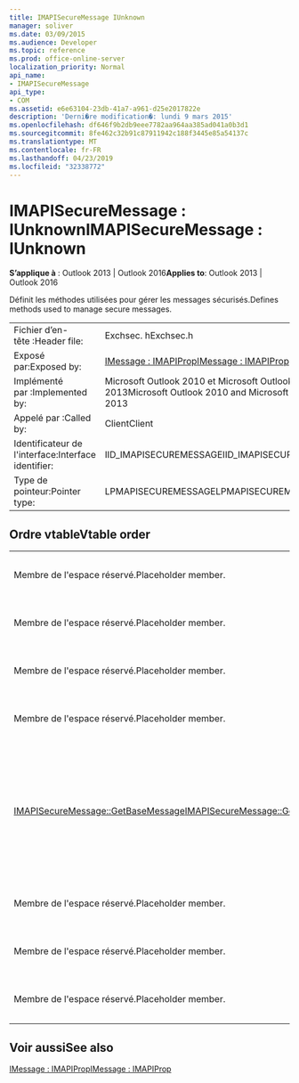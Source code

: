 ```yaml
---
title: IMAPISecureMessage IUnknown
manager: soliver
ms.date: 03/09/2015
ms.audience: Developer
ms.topic: reference
ms.prod: office-online-server
localization_priority: Normal
api_name:
- IMAPISecureMessage
api_type:
- COM
ms.assetid: e6e63104-23db-41a7-a961-d25e2017822e
description: 'Derni�re modification�: lundi 9 mars 2015'
ms.openlocfilehash: df646f9b2db9eee7782aa964aa385ad041a0b3d1
ms.sourcegitcommit: 8fe462c32b91c87911942c188f3445e85a54137c
ms.translationtype: MT
ms.contentlocale: fr-FR
ms.lasthandoff: 04/23/2019
ms.locfileid: "32338772"
---
```

# <a name="imapisecuremessage--iunknown"></a><span data-ttu-id="f0e3d-103">IMAPISecureMessage : IUnknown</span><span class="sxs-lookup"><span data-stu-id="f0e3d-103">IMAPISecureMessage : IUnknown</span></span>

  
  
<span data-ttu-id="f0e3d-104">**S’applique à** : Outlook 2013 | Outlook 2016</span><span class="sxs-lookup"><span data-stu-id="f0e3d-104">**Applies to**: Outlook 2013 | Outlook 2016</span></span> 
  
<span data-ttu-id="f0e3d-105">Définit les méthodes utilisées pour gérer les messages sécurisés.</span><span class="sxs-lookup"><span data-stu-id="f0e3d-105">Defines methods used to manage secure messages.</span></span>
  
|||
|:-----|:-----|
|<span data-ttu-id="f0e3d-106">Fichier d’en-tête :</span><span class="sxs-lookup"><span data-stu-id="f0e3d-106">Header file:</span></span>  <br/> |<span data-ttu-id="f0e3d-107">Exchsec. h</span><span class="sxs-lookup"><span data-stu-id="f0e3d-107">Exchsec.h</span></span>  <br/> |
|<span data-ttu-id="f0e3d-108">Exposé par:</span><span class="sxs-lookup"><span data-stu-id="f0e3d-108">Exposed by:</span></span>  <br/> |[<span data-ttu-id="f0e3d-109">IMessage : IMAPIProp</span><span class="sxs-lookup"><span data-stu-id="f0e3d-109">IMessage : IMAPIProp</span></span>](imessageimapiprop.md) <br/> |
|<span data-ttu-id="f0e3d-110">Implémenté par :</span><span class="sxs-lookup"><span data-stu-id="f0e3d-110">Implemented by:</span></span>  <br/> |<span data-ttu-id="f0e3d-111">Microsoft Outlook 2010 et Microsoft Outlook 2013</span><span class="sxs-lookup"><span data-stu-id="f0e3d-111">Microsoft Outlook 2010 and Microsoft Outlook 2013</span></span>  <br/> |
|<span data-ttu-id="f0e3d-112">Appelé par :</span><span class="sxs-lookup"><span data-stu-id="f0e3d-112">Called by:</span></span>  <br/> |<span data-ttu-id="f0e3d-113">Client</span><span class="sxs-lookup"><span data-stu-id="f0e3d-113">Client</span></span>  <br/> |
|<span data-ttu-id="f0e3d-114">Identificateur de l'interface:</span><span class="sxs-lookup"><span data-stu-id="f0e3d-114">Interface identifier:</span></span>  <br/> |<span data-ttu-id="f0e3d-115">IID_IMAPISECUREMESSAGE</span><span class="sxs-lookup"><span data-stu-id="f0e3d-115">IID_IMAPISECUREMESSAGE</span></span>  <br/> |
|<span data-ttu-id="f0e3d-116">Type de pointeur:</span><span class="sxs-lookup"><span data-stu-id="f0e3d-116">Pointer type:</span></span>  <br/> |<span data-ttu-id="f0e3d-117">LPMAPISECUREMESSAGE</span><span class="sxs-lookup"><span data-stu-id="f0e3d-117">LPMAPISECUREMESSAGE</span></span>  <br/> |
   
## <a name="vtable-order"></a><span data-ttu-id="f0e3d-118">Ordre vtable</span><span class="sxs-lookup"><span data-stu-id="f0e3d-118">Vtable order</span></span>

|||
|:-----|:-----|
|<span data-ttu-id="f0e3d-119">Membre de l'espace réservé.</span><span class="sxs-lookup"><span data-stu-id="f0e3d-119">Placeholder member.</span></span>  <br/> |<span data-ttu-id="f0e3d-120">Non pris en charge ou documenté.</span><span class="sxs-lookup"><span data-stu-id="f0e3d-120">Not supported or documented.</span></span>  <br/> |
|<span data-ttu-id="f0e3d-121">Membre de l'espace réservé.</span><span class="sxs-lookup"><span data-stu-id="f0e3d-121">Placeholder member.</span></span>  <br/> |<span data-ttu-id="f0e3d-122">Non pris en charge ou documenté.</span><span class="sxs-lookup"><span data-stu-id="f0e3d-122">Not supported or documented.</span></span>  <br/> |
|<span data-ttu-id="f0e3d-123">Membre de l'espace réservé.</span><span class="sxs-lookup"><span data-stu-id="f0e3d-123">Placeholder member.</span></span>  <br/> |<span data-ttu-id="f0e3d-124">Non pris en charge ou documenté.</span><span class="sxs-lookup"><span data-stu-id="f0e3d-124">Not supported or documented.</span></span>  <br/> |
|<span data-ttu-id="f0e3d-125">Membre de l'espace réservé.</span><span class="sxs-lookup"><span data-stu-id="f0e3d-125">Placeholder member.</span></span>  <br/> |<span data-ttu-id="f0e3d-126">Non pris en charge ou documenté.</span><span class="sxs-lookup"><span data-stu-id="f0e3d-126">Not supported or documented.</span></span>  <br/> |
|[<span data-ttu-id="f0e3d-127">IMAPISecureMessage::GetBaseMessage</span><span class="sxs-lookup"><span data-stu-id="f0e3d-127">IMAPISecureMessage::GetBaseMessage</span></span>](imapisecuremessage-getbasemessage.md) <br/> |<span data-ttu-id="f0e3d-128">Récupère le [IMessage: IMAPIProp](imessageimapiprop.md) sous-jacent que cette [IMAPISecureMessage: IUnknown](imapisecuremessageiunknown.md) est en encapsulation.</span><span class="sxs-lookup"><span data-stu-id="f0e3d-128">Retrieves the underlying [IMessage : IMAPIProp](imessageimapiprop.md) that this [IMAPISecureMessage : IUnknown](imapisecuremessageiunknown.md) is encapsulating.</span></span>  <br/> |
|<span data-ttu-id="f0e3d-129">Membre de l'espace réservé.</span><span class="sxs-lookup"><span data-stu-id="f0e3d-129">Placeholder member.</span></span>  <br/> |<span data-ttu-id="f0e3d-130">Non pris en charge ou documenté.</span><span class="sxs-lookup"><span data-stu-id="f0e3d-130">Not supported or documented.</span></span>  <br/> |
|<span data-ttu-id="f0e3d-131">Membre de l'espace réservé.</span><span class="sxs-lookup"><span data-stu-id="f0e3d-131">Placeholder member.</span></span>  <br/> |<span data-ttu-id="f0e3d-132">Non pris en charge ou documenté.</span><span class="sxs-lookup"><span data-stu-id="f0e3d-132">Not supported or documented.</span></span>  <br/> |
|<span data-ttu-id="f0e3d-133">Membre de l'espace réservé.</span><span class="sxs-lookup"><span data-stu-id="f0e3d-133">Placeholder member.</span></span>  <br/> |<span data-ttu-id="f0e3d-134">Non pris en charge ou documenté.</span><span class="sxs-lookup"><span data-stu-id="f0e3d-134">Not supported or documented.</span></span>  <br/> |
   
## <a name="see-also"></a><span data-ttu-id="f0e3d-135">Voir aussi</span><span class="sxs-lookup"><span data-stu-id="f0e3d-135">See also</span></span>



[<span data-ttu-id="f0e3d-136">IMessage : IMAPIProp</span><span class="sxs-lookup"><span data-stu-id="f0e3d-136">IMessage : IMAPIProp</span></span>](imessageimapiprop.md)

